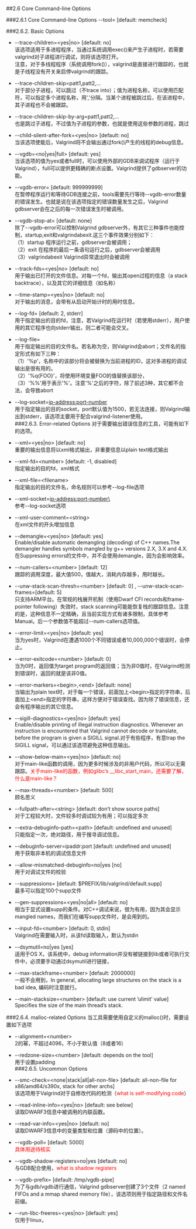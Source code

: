 ##2.6 Core Command-line Options

###2.6.1 Core Command-line Options
--tool=<toolname> [default: memcheck]  

###2.6.2. Basic Options
* --trace-children=<yes|no> [default: no]  
	该选项适用于多进程程序，当通过系统调用exec()来产生子进程时，若需要valgrind对子进程进行调试，则将该选项打开。  
	注意，对于多线程程序（系统调用fork()），valgrind是直接进行跟踪的，也就是子线程没有开关来启停valgrind的跟踪。  

* --trace-children-skip=patt1,patt2,...  
	对于部分子进程，可以跳过（不trace into）；值为进程名称，可以使用匹配符，可以指定多个进程名称，用','分隔。当某个进程被跳过后，在该进程中，其子进程也不会被跟踪。  

* --trace-children-skip-by-arg=patt1,patt2,...  
	也是跳过子进程，不过值为子进程的参数，也就是使用这些参数的进程，跳过  

* --child-silent-after-fork=<yes|no> [default: no]  
	当该选项使能后，Valgrind将不会输出通过fork()产生的线程的debug信息。  

* --vgdb=<no|yes|full> [default: yes]  
	当该选项的值为yes或者full时，可以使用外部的GDB来调试程序（运行于Valgrind），full可以提供更精确的断点设置。Valgrind提供了gdbserver的功能。

* --vgdb-error=<number> [default: 999999999]  
	在暂停程序运行和等待GDB连接之前，tools需要先行等待--vgdb-error数量的错误发生。也就是说在该选项指定的错误数量发生之后，Valgrind gdbserver会在之后的每一次错误发生时被调用。

* --vgdb-stop-at=<set> [default: none]  
	除了--vgdb-error可以控制Valgrind gdbserver外，有其它三种事件也能控制，startup,exit和valgrindabexit.这三个事件效果分别如下：  
	（1）startup 程序运行之前，gdbserver会被调用；  
	（2）exit 在程序的最后一条语句运行之后，gdbserver会被调用  
	（3）valgrindabexit Valgrind异常退出时会被调用  

* --track-fds=<yes|no> [default: no]  
	用于输出已打开的文件信息。对每一个fd，输出其open过程的信息（a stack backtrace），以及其它的详细信息（如名称）  

* --time-stamp=<yes|no> [default: no]  
	对于输出的消息，会带有从启动开始计时的用时信息。

* --log-fd=<number> [default: 2, stderr]  
	用于指定输出的目的fd，注意，若Valgrind在运行时（若使用stderr），用户使用的其它程序也向stderr输出，则二者可能会交叉。  

* --log-file=<filename>  
	用于指定输出的目的文件名。若名称为空，则Valgrind会abort；文件名的指定形式有如下三种：  
	（1）'%p'，名称中的该部分将会被替换为当前进程的ID，这对多进程的调试输出是很有用的。  
	（2）'%q{FOO}'，将使用环境变量FOO的值替换该部分，  
	（3）'%%'用于表示'%'。注意'%'之后的字符，除了前述3种，其它都不合法，会导致abort  

* --log-socket=<ip-address:port-number>  
	用于指定输出的目的socket，port默认值为1500，若无法连接，则Valgrind输出到stderr，该选项主要用于配合valgrind-listener使用。  
###2.6.3. Error-related Options
对于需要输出错误信息的工具，可能有如下的选项。  

* --xml=<yes|no> [default: no]  
	重要的输出信息将以xml格式输出，非重要信息以plain text格式输出  
* --xml-fd=<number\> [default: -1, disabled]  
	指定输出的目的fd，xml格式  
* --xml-file=<filename\>  
	指定输出的目的文件名，命名规则可以参考--log-file选项  
* --xml-socket=<ip-address:port-number\>  
	参考--log-socket选项  
* \-\-xml\-user\-comment=<string\>  
	在xml文件的开头增加信息  
* --demangle=<yes|no> [default: yes]  
	Enable/disable automatic demangling (decoding) of C++ names.The demangler handles symbols
	mangled by g++ versions 2.X, 3.X and 4.X.   
	在Suppressing errors的文件中，并不会使用demangle，因为会影响效率。  
* --num-callers=<number\> [default: 12]  
	跟踪的调用深度，最大值500，值越大，消耗内存越多，用时越长。  
* --unw-stack-scan-thresh=<number\> [default: 0] , --unw-stack-scan-frames=<number>[default: 5]  
	只支持ARM平台。在常规的栈展开机制（使用Dwarf CFI records和frame-pointer following）失效时，stack scanning可能能恢复栈的跟踪信息。注意的是，这种信息不一定精确，且当前实现方式有诸多限制，具体参考Manual。后一个参数值不能超过--num-callers选项值。  
* --error-limit=<yes|no> [default: yes]  
	当为yes时，Valgrind在遭遇1000个不同错误或者10,000,000个错误时，会停止。  
* --error-exitcode=<number\> [default: 0]  
	当为0时，返回值为target program的返回值；当为非0值时，在Valgrind检测到错误时，返回的就是该非0值。  
* --error-markers=<begin\>,<end\> [default: none]  
	当输出为plain text时，对于每一个错误，前面加上<begin\>指定的字符串，后面加上<end\>指定的字符串，这样方便对于错误查找。因为除了错误信息，还会有程序输出的其它信息。  
* --sigill-diagnostics=<yes|no> [default: yes]  
	Enable/disable printing of illegal instruction diagnostics. Whenever an instruction is encountered that Valgrind cannot decode or translate, before the program is given a SIGILL signal.对于有些程序，有意trap the SIGILL signal，可以通过该选项避免这种信息输出。  
* --show-below-main=<yes|no> [default: no]  
	对于main-like函数的调用，因为更多时候涉及的非用户代码，所以可以无需跟踪。<font color='red'>关于main-like的函数，例如glibc’s \_\_libc\_start\_main，还需要了解，什么是main\-like？</font>
* --max-threads=<number\> [default: 500]  
	顾名思义   
* --fullpath-after=<string\> [default: don’t show source paths]  
	对于工程较大时，文件较多时调试较为有用；可以指定多次  
* --extra-debuginfo-path=<path\> [default: undefined and unused]  
	只能指定一次，绝对路径，用于搜寻调试信息。  
* --debuginfo-server=ipaddr:port [default: undefined and unused]  
	用于获取非本机的调试信息文件  
* --allow-mismatched-debuginfo=no|yes [no]  
	用于对调试文件的校验  
* --suppressions=<filename> [default: $PREFIX/lib/valgrind/default.supp]  
	最多可以指定100个supp文件  
* --gen-suppressions=<yes|no|all> [default: no]  
	相当于显式设置supp的条件。对C++调试来说，很为有用，因为其会显示mangled names，而我们在编写supp文件时，是会用到的。  
* --input-fd=<number\> [default: 0, stdin]  
	Valgrind在需要输入时，从该fd读取输入，默认为stdin  
* --dsymutil=no|yes [yes]  
	适用于OS X，该系统中，debug information并没有被链接到lib或者可执行文件中，必须要手动通过dsymutil进行链接， 
* --max-stackframe=<number\> [default: 2000000]  
	一般不会用到，In general, allocating large structures on the stack is a bad idea, 编码时注意就行。  
* --main-stacksize=<number\> [default: use current ’ulimit’ value]  
	Specifies the size of the main thread’s stack.  

###2.6.4. malloc-related Options
当工具需要使用自定义的malloc()时，需要设置如下选项  

* --alignment=<number\>  
	2的幂，不超过4096，不小于默认值（8或者16）  
* --redzone-size=<number\> [default: depends on the tool]  
	用于设置padding  
###2.6.5. Uncommon Options  

* --smc-check=<none|stack|all|all-non-file> [default: all-non-file for x86/amd64/s390x, stack for other archs]  
	该选项用于Valgrind对于自修改代码的检测（<font color='red'>what is self-modifying code</font>）  

* --read-inline-info=<yes|no> [default: see below]   
	读取DWARF3信息中被调用的内联函数。	
* --read-var-info=<yes|no> [default: no]  
	读取DWARF3信息中的变量类型和位置（源码中的位置）。
* --vgdb-poll=<number> [default: 5000]  
	<font color='red'>具体用途待核实</font>
* --vgdb-shadow-registers=no|yes [default: no]  
	与GDB配合使用，<font color='red'>what is shadow registers</font>  
* --vgdb-prefix=<prefix> [default: /tmp/vgdb-pipe]  
	为了与gdb/vgdb进行通信，Valgrind gdbserver创建了3个文件（2 named FIFOs and a mmap shared memory file），该选项则用于指定路径和文件名前缀。  
* --run-libc-freeres=<yes|no> [default: yes]  
	仅用于linux，